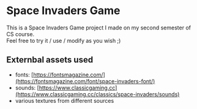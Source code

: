 # Space Invaders Game

This is a Space Invaders Game project I made on my second semester of CS course.<br/>
Feel free to try it / use / modify as you wish ;&#41;

## Externbal assets used
- fonts: [https://fontsmagazine.com/](https://fontsmagazine.com/font/space-invaders-font/)
- sounds: [https://www.classicgaming.cc](https://www.classicgaming.cc/classics/space-invaders/sounds)
- various textures from different sources